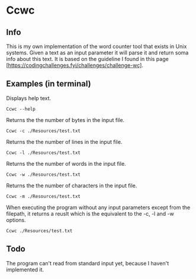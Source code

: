 # Ccwc
## Info
This is my own implementation of the word counter tool that exists in Unix systems. Given a text as an input parameter it will parse it and return soma info about this text. It is based on the guideline I found in this page [https://codingchallenges.fyi/challenges/challenge-wc].



## Examples (in terminal)
Displays help text.

```Ccwc --help```

Returns the the number of bytes in the input file.

```Ccwc -c ./Resources/test.txt```

Returns the the number of lines in the input file.

```Ccwc -l ./Resources/test.txt```

Returns the the number of words in the input file.

```Ccwc -w ./Resources/test.txt```

Returns the the number of characters in the input file.

```Ccwc -m ./Resources/test.txt```

When executing the program without any input parameters except from the filepath, it returns a reuslt which is the equivalent to the -c, -l and -w options.

```Ccwc ./Resources/test.txt```


## Todo
The program can't read from standard input yet, because I haven't implemented it.

